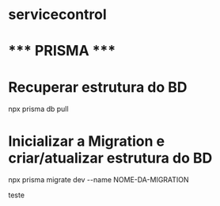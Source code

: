 # servicecontrol

# *** PRISMA ***
# Recuperar estrutura do BD
npx prisma db pull

# Inicializar a Migration e criar/atualizar estrutura do BD
npx prisma migrate dev --name NOME-DA-MIGRATION


teste